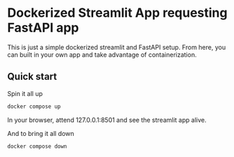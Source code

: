 # Dockerized Streamlit App requesting FastAPI app

This is just a simple dockerized streamlit and FastAPI setup. From here, you can built in your own app and take advantage of containerization.

## Quick start

Spin it all up

```sh
docker compose up
```

In your browser, attend 127.0.0.1:8501 and see the streamlit app alive.

And to bring it all down

```sh
docker compose down
```
